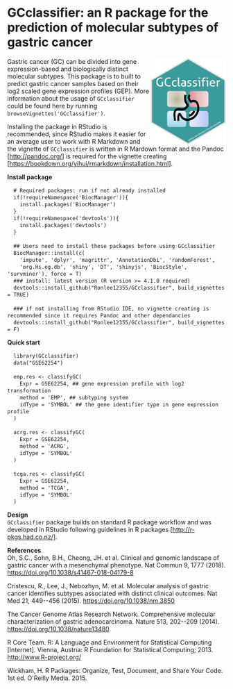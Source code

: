 # GCclassifier: an R package for the prediction of molecular subtypes of gastric cancer

<img src="https://github.com/Ronlee12355/GCclassifier/blob/main/GCclassifier.png" height="200" align="right"/>

Gastric cancer (GC) can be divided into gene expression-based and biologically distinct molecular subtypes. This package is to built to predict gastric cancer samples based on their log2 scaled gene expression profiles (GEP). More information about the usage of `GCclassifier` could be found here by running `browseVignettes('GCclassifier')`.

Installing the package in RStudio is recommended, since RStudio makes it easier for an average user to work with R Markdown and the vignette of `GCclassifier` is written in R Mardown format and the Pandoc [<http://pandoc.org/>] is required for the vignette creating [<https://bookdown.org/yihui/rmarkdown/installation.html>].

**Install package**

```{r}
  # Required packages: run if not already installed
  if(!requireNamespace('BiocManager')){
    install.packages('BiocManager')
  }
  if(!requireNamespace('devtools')){
    install.packages('devtools')
  }

  ## Users need to install these packages before using GCclassifier
  BiocManager::install(c(
    'impute', 'dplyr', 'magrittr', 'AnnotationDbi', 'randomForest', 
    'org.Hs.eg.db', 'shiny', 'DT', 'shinyjs', 'BiocStyle', 'survminer'), force = T)
  ### install: latest version (R version >= 4.1.0 required)
  devtools::install_github("Ronlee12355/GCclassifier", build_vignettes = TRUE)
  
  ### if not installing from RStudio IDE, no vignette creating is recommended since it requires Pandoc and other dependancies
  devtools::install_github("Ronlee12355/GCclassifier", build_vignettes = F)
```

**Quick start**

```{r}
  library(GCclassifier)
  data("GSE62254")
  
  emp.res <- classifyGC(
    Expr = GSE62254, ## gene expression profile with log2 transformation
    method = 'EMP', ## subtyping system
    idType = 'SYMBOL' ## the gene identifier type in gene expression profile
  )

  acrg.res <- classifyGC(
    Expr = GSE62254, 
    method = 'ACRG', 
    idType = 'SYMBOL' 
  )
  
  tcga.res <- classifyGC(
    Expr = GSE62254, 
    method = 'TCGA', 
    idType = 'SYMBOL'
  )
```

**Design**\
`GCclassifier` package builds on standard R package workflow and was developed in RStudio following guidelines in R packages [<http://r-pkgs.had.co.nz/>].

**References**\
Oh, S.C., Sohn, B.H., Cheong, JH. et al. Clinical and genomic landscape of gastric cancer with a mesenchymal phenotype. Nat Commun 9, 1777 (2018). <https://doi.org/10.1038/s41467-018-04179-8>

Cristescu, R., Lee, J., Nebozhyn, M. et al. Molecular analysis of gastric cancer identifies subtypes associated with distinct clinical outcomes. Nat Med 21, 449--456 (2015). <https://doi.org/10.1038/nm.3850>

The Cancer Genome Atlas Research Network. Comprehensive molecular characterization of gastric adenocarcinoma. Nature 513, 202--209 (2014). <https://doi.org/10.1038/nature13480>

R Core Team. R: A Language and Environment for Statistical Computing [Internet]. Vienna, Austria: R Foundation for Statistical Computing; 2013. <http://www.R-project.org/>

Wickham, H. R Packages: Organize, Test, Document, and Share Your Code. 1st ed. O'Reilly Media. 2015.
